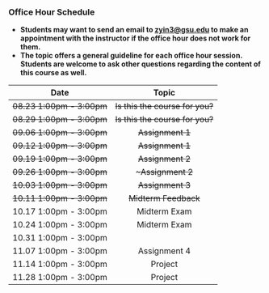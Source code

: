 ### Office Hour Schedule

+ **Students may want to send an email to zyin3@gsu.edu to make an appointment with the instructor if the office hour does not work for them.**
+ **The topic offers a general guideline for each office hour session. Students are welcome to ask other questions regarding the content of this course as well.**

| Date                 | Topic                              |
|:--------------------:| :---------------------------------:|
| ~~08.23 1:00pm - 3:00pm~~ | ~~Is this the course for you?~~ |
| ~~08.29 1:00pm - 3:00pm~~ | ~~Is this the course for you?~~ |
| ~~09.06 1:00pm - 3:00pm~~ | ~~Assignment 1~~ |                  
| ~~09.12 1:00pm - 3:00pm~~ | ~~Assignment 1~~ |
| ~~09.19 1:00pm - 3:00pm~~ | ~~Assignment 2~~ |      
| ~~09.26 1:00pm - 3:00pm~~ |~~~Assignment 2~~ |         
| ~~10.03 1:00pm - 3:00pm~~ | ~~Assignment 3~~  | 
| ~~10.11 1:00pm - 3:00pm~~ | ~~Midterm Feedback~~|
| 10.17 1:00pm - 3:00pm | Midterm Exam | 
| 10.24 1:00pm - 3:00pm | Midterm Exam |    
| 10.31 1:00pm - 3:00pm |  | 
| 11.07 1:00pm - 3:00pm | Assignment 4 | 
| 11.14 1:00pm - 3:00pm | Project | 
| 11.28 1:00pm - 3:00pm | Project |
